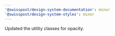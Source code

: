```yaml
---
'@swisspost/design-system-documentation': minor
'@swisspost/design-system-styles': minor
---
```


Updated the utility classes for opacity.
